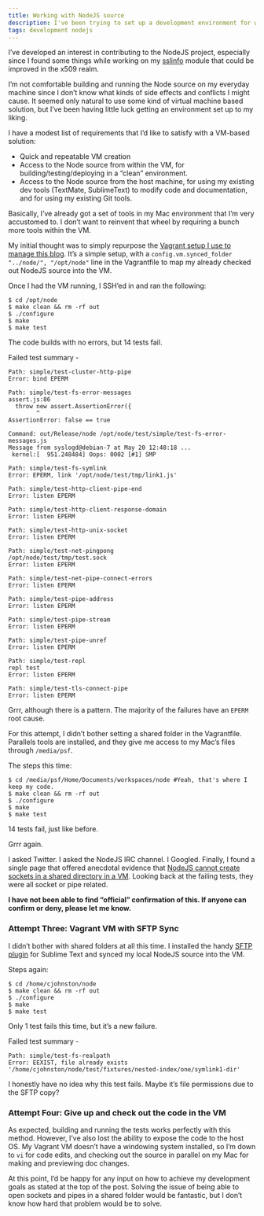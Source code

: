 ```yaml
---
title: Working with NodeJS source
description: I've been trying to set up a development environment for working on NodeJS source, with little luck.
tags: development nodejs
---
```


I’ve developed an interest in contributing to the NodeJS project, especially since I found some things while working on my [sslinfo](https://github.com/iamthechad/sslinfo) module that could be improved in the x509 realm.

I’m not comfortable building and running the Node source on my everyday machine since I don’t know what kinds of side effects and conflicts I might cause. It seemed only natural to use some kind of virtual machine based solution, but I’ve been having little luck getting an environment set up to my liking.

I have a modest list of requirements that I’d like to satisfy with a VM-based solution:

*   Quick and repeatable VM creation
*   Access to the Node source from within the VM, for building/testing/deploying in a “clean” environment.
*   Access to the Node source from the host machine, for using my existing dev tools (TextMate, SublimeText) to modify code and documentation, and for using my existing Git tools.

Basically, I’ve already got a set of tools in my Mac environment that I’m very accustomed to. I don’t want to reinvent that wheel by requiring a bunch more tools within the VM.

My initial thought was to simply repurpose the [Vagrant setup I use to manage this blog](https://github.com/iamthechad/vagrant-ghpages). It’s a simple setup, with a `config.vm.synced_folder "../node/", "/opt/node"` line in the Vagrantfile to map my already checked out NodeJS source into the VM.

Once I had the VM running, I SSH’ed in and ran the following:

```
$ cd /opt/node
$ make clean && rm -rf out
$ ./configure
$ make
$ make test
```

The code builds with no errors, but 14 tests fail.

Failed test summary -

```
Path: simple/test-cluster-http-pipe
Error: bind EPERM

Path: simple/test-fs-error-messages
assert.js:86
  throw new assert.AssertionError({
        ^
AssertionError: false == true

Command: out/Release/node /opt/node/test/simple/test-fs-error-messages.js
Message from syslogd@debian-7 at May 20 12:48:18 ...
 kernel:[  951.248484] Oops: 0002 [#1] SMP

Path: simple/test-fs-symlink
Error: EPERM, link '/opt/node/test/tmp/link1.js'

Path: simple/test-http-client-pipe-end
Error: listen EPERM

Path: simple/test-http-client-response-domain
Error: listen EPERM

Path: simple/test-http-unix-socket
Error: listen EPERM

Path: simple/test-net-pingpong
/opt/node/test/tmp/test.sock
Error: listen EPERM

Path: simple/test-net-pipe-connect-errors
Error: listen EPERM

Path: simple/test-pipe-address
Error: listen EPERM

Path: simple/test-pipe-stream
Error: listen EPERM

Path: simple/test-pipe-unref
Error: listen EPERM

Path: simple/test-repl
repl test
Error: listen EPERM

Path: simple/test-tls-connect-pipe
Error: listen EPERM
```

Grrr, although there is a pattern. The majority of the failures have an `EPERM` root cause.

For this attempt, I didn’t bother setting a shared folder in the Vagrantfile. Parallels tools are installed, and they give me access to my Mac’s files through `/media/psf`.

The steps this time:

```
$ cd /media/psf/Home/Documents/workspaces/node #Yeah, that's where I keep my code.
$ make clean && rm -rf out
$ ./configure
$ make
$ make test
```

14 tests fail, just like before.

Grrr again.

I asked Twitter. I asked the NodeJS IRC channel. I Googled. Finally, I found a single page that offered anecdotal evidence that [NodeJS cannot create sockets in a shared directory in a VM](http://samplacette.com/node-js-net-module-server-listen-socket-eperm-error/). Looking back at the failing tests, they were all socket or pipe related.

**I have not been able to find “official” confirmation of this. If anyone can confirm or deny, please let me know.**

### Attempt Three: Vagrant VM with SFTP Sync

I didn’t bother with shared folders at all this time. I installed the handy [SFTP plugin](http://wbond.net/sublime_packages/sftp) for Sublime Text and synced my local NodeJS source into the VM.

Steps again:

```
$ cd /home/cjohnston/node
$ make clean && rm -rf out
$ ./configure
$ make
$ make test
```

Only 1 test fails this time, but it’s a new failure.

Failed test summary -

```
Path: simple/test-fs-realpath
Error: EEXIST, file already exists '/home/cjohnston/node/test/fixtures/nested-index/one/symlink1-dir'
```

I honestly have no idea why this test fails. Maybe it’s file permissions due to the SFTP copy?

### Attempt Four: Give up and check out the code in the VM

As expected, building and running the tests works perfectly with this method. However, I’ve also lost the ability to expose the code to the host OS. My Vagrant VM doesn’t have a windowing system installed, so I’m down to `vi` for code edits, and checking out the source in parallel on my Mac for making and previewing doc changes.

At this point, I’d be happy for any input on how to achieve my development goals as stated at the top of the post. Solving the issue of being able to open sockets and pipes in a shared folder would be fantastic, but I don’t know how hard that problem would be to solve.
